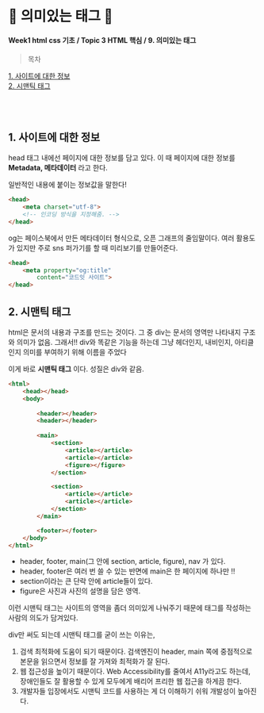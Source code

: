# 🍏 의미있는 태그 🍏
#### Week1 html css 기초 / Topic 3 HTML 핵심 / 9. 의미있는 태그

>목차 
>>
[1. 사이트에 대한 정보](#1-사이트에-대한-정보)<br>
[2. 시맨틱 태그](#2-시맨틱-태그)<br>


<br><br>

## 1. 사이트에 대한 정보
head 태그 내에선 페이지에 대한 정보를 담고 있다. 이 때 페이지에 대한 정보를 **Metadata, 메타데이터** 라고 한다.

일반적인 내용에 붙이는 정보값을 말한다! 

```html
<head>
    <meta charset="utf-8">
    <!-- 인코딩 방식을 지정해줌. -->
</head>
```

og는 페이스북에서 만든 메타데이터 형식으로, 오픈 그래프의 줄임말이다. 여러 활용도가 있지만 주로 sns 퍼가기를 할 때 미리보기를 만들어준다. 

```html
<head>
    <meta property="og:title"
        content="코드잇 사이트">
</head>
```

## 2. 시맨틱 태그
html은 문서의 내용과 구조를 만드는 것이다. 그 중 div는 문서의 영역만 나타내지 구조와 의미가 없음. 그래서!! div와 똑같은 기능을 하는데 그냥 헤더인지, 내비인지, 아티클인지 의미를 부여하기 위해 이름을 주었다

이게 바로 **시맨틱 태그** 이다. 성질은 div와 같음.

```html
<html>
    <head></head>
    <body>
        
        <header></header>
        <header></header>
        
        <main>
            <section>
                <article></article>
                <article></article>
                <figure></figure>
            </section>

            <section>
                <article></article>
                <article></article>
            </section>
        </main>

        <footer></footer>
    </body>
</html>
```

* header, footer, main(그 안에 section, article, figure), nav 가 있다.
* header, footer은 여러 번 쓸 수 있는 반면에 main은 한 페이지에 하나만 !!
* section이라는 큰 단락 안에 article들이 있다.
* figure은 사진과 사진의 설명을 담은 영역.

이런 시맨틱 태그는 사이트의 영역을 좀더 의미있게 나눠주기 때문에 태그를 작성하는 사람의 의도가 담겨있다. 

div만 써도 되는데 시맨틱 태그를 굳이 쓰는 이유는, 
1. 검색 최적화에 도움이 되기 때문이다. 검색엔진이 header, main 쪽에 중점적으로 본문을 읽으면서 정보를 잘 가져와 최적화가 잘 된다. 
2. 웹 접근성을 높이기 때문이다. Web Accessibility를 줄여서 A11y라고도 하는데, 장애인들도 잘 활용할 수 있게 모두에게 배리어 프리한 웹 접근을 하게끔 한다.
3. 개발자들 입장에서도 시맨틱 코드를 사용하는 게 더 이해하기 쉬워 개발성이 높아진다. 